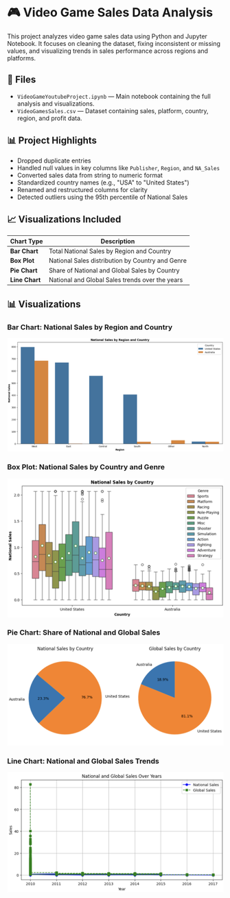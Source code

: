 # 🎮 Video Game Sales Data Analysis

This project analyzes video game sales data using Python and Jupyter Notebook. It focuses on cleaning the dataset, fixing inconsistent or missing values, and visualizing trends in sales performance across regions and platforms.

## 📁 Files

- `VideoGameYoutubeProject.ipynb` — Main notebook containing the full analysis and visualizations.
- `VideoGamesSales.csv` — Dataset containing sales, platform, country, region, and profit data.

## 📊 Project Highlights

- Dropped duplicate entries
- Handled null values in key columns like `Publisher`, `Region`, and `NA_Sales`
- Converted sales data from string to numeric format
- Standardized country names (e.g., "USA" to "United States")
- Renamed and restructured columns for clarity
- Detected outliers using the 95th percentile of National Sales

## 📈 Visualizations Included

| Chart Type   | Description |
|--------------|-------------|
| **Bar Chart**  | Total National Sales by Region and Country |
| **Box Plot**   | National Sales distribution by Country and Genre |
| **Pie Chart** | Share of National and Global Sales by Country |
| **Line Chart** | National and Global Sales trends over the years |

## 📊 Visualizations

### Bar Chart: National Sales by Region and Country
![Bar Chart](bar_chart.png)

### Box Plot: National Sales by Country and Genre
![Box Plot](box_plot.png)

### Pie Chart: Share of National and Global Sales
![Box Plot](pie_chart.png)

### Line Chart: National and Global Sales Trends
![Line Chart](line_chart.png)









